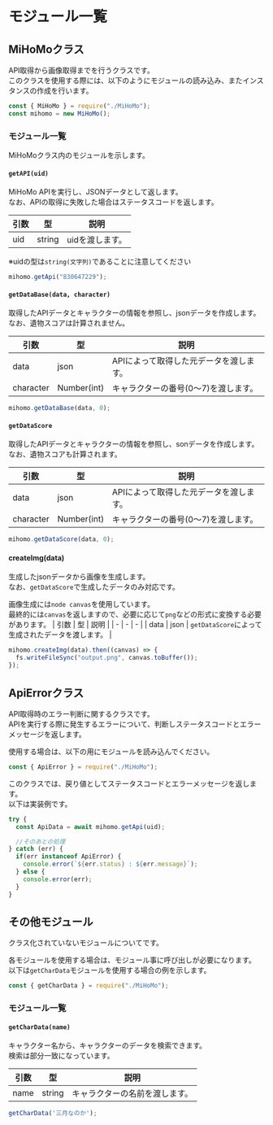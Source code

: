 # モジュール一覧

## MiHoMoクラス
API取得から画像取得までを行うクラスです。
<br />このクラスを使用する際には、以下のようにモジュールの読み込み、またインスタンスの作成を行います。
```js
const { MiHoMo } = require("./MiHoMo");
const mihomo = new MiHoMo();
```

### モジュール一覧
MiHoMoクラス内のモジュールを示します。

#### `getAPI(uid)`
MiHoMo APIを実行し、JSONデータとして返します。
<br />なお、APIの取得に失敗した場合はステータスコードを返します。

| 引数 | 型     | 説明             |
| ---- | ------ | ---------------- |
| uid  | string | uidを渡します。 |

※uidの型は`string(文字列)`であることに注意してください

```js
mihomo.getApi("830647229");
```

#### `getDataBase(data, character)`

取得したAPIデータとキャラクターの情報を参照し、jsonデータを作成します。
<br />なお、遺物スコアは計算されません。

| 引数      | 型          | 説明                                     |
| --------- | ----------- | ---------------------------------------- |
| data      | json        | APIによって取得した元データを渡します。 |
| character | Number(int) | キャラクターの番号(0～7)を渡します。   |

```js
mihomo.getDataBase(data, 0);
```

#### `getDataScore`

取得したAPIデータとキャラクターの情報を参照し、sonデータを作成します。
<br />なお、遺物スコアも計算されます。

| 引数      | 型          | 説明                                     |
| --------- | ----------- | ---------------------------------------- |
| data      | json        | APIによって取得した元データを渡します。 |
| character | Number(int) | キャラクターの番号(0～7)を渡します。   |

```js
mihomo.getDataScore(data, 0);
```

#### createImg(data)

生成したjsonデータから画像を生成します。
<br />なお、`getDataScore`で生成したデータのみ対応です。

画像生成には`node canvas`を使用しています。
<br />最終的には`canvas`を返しますので、必要に応じて`png`などの形式に変換する必要があります。
| 引数 | 型 | 説明 |
| - | - | - |
| data | json | `getDataScore`によって生成されたデータを渡します。 |

```js
mihomo.createImg(data).then((canvas) => {
  fs.writeFileSync("output.png", canvas.toBuffer());
});
```

## ApiErrorクラス
API取得時のエラー判断に関するクラスです。
<br />APIを実行する際に発生するエラーについて、判断しステータスコードとエラーメッセージを返します。

使用する場合は、以下の用にモジュールを読み込んでください。
```js
const { ApiError } = require("./MiHoMo");
```

このクラスでは、戻り値としてステータスコードとエラーメッセージを返します。
<br  />以下は実装例です。
```js
try {
  const ApiData = await mihomo.getApi(uid);

  //そのあとの処理
} catch (err) {
  if(err instanceof ApiError) {
    console.error(`${err.status} : ${err.message}`);
  } else {
    console.error(err);
  }
}
```

## その他モジュール
クラス化されていないモジュールについてです。

各モジュールを使用する場合は、モジュール事に呼び出しが必要になります。
<br />以下は`getCharData`モジュールを使用する場合の例を示します。
```js
const { getCharData } = require("./MiHoMo");
```
### モジュール一覧
#### `getCharData(name)`
キャラクター名から、キャラクターのデータを検索できます。
<br />検索は部分一致になっています。

| 引数 | 型     | 説明             |
| ---- | ------ | ---------------- |
| name  | string | キャラクターの名前を渡します。 |

```js
getCharData('三月なのか');
```